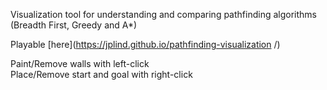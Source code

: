 Visualization tool for understanding and comparing pathfinding algorithms (Breadth First, Greedy and A*)

Playable [here](https://jplind.github.io/pathfinding-visualization
/)

Paint/Remove walls with left-click <br>
Place/Remove start and goal with right-click
